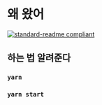 # 왜 왔어
[![standard-readme compliant](https://img.shields.io/badge/standard--readme-OK-green.svg?style=flat-square)](https://github.com/RichardLitt/standard-readme)
## 하는 법 알려준다
### `yarn`
### `yarn start`
